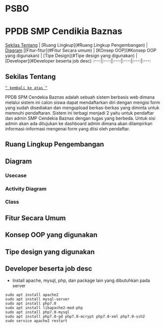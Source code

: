 # PSBO
# PPDB SMP Cendikia Baznas


[Sekilas Tentang](#sekilas-tentang) | [Ruang Lingkup](#Ruang Lingkup Pengembangan) | [Diagram](#Diagram) |[Fitur-fitur](#Fitur Secara umum) | [KOnsep OOP](#Konsep OOP yang digunakan) | [Tipe Design](#Tipe design yang digunakan) | [Developer](#Developer beserta job desc)
:---:|:---:|:---:|:---:|:---:|:---:


## Sekilas Tentang 
[`^ kembali ke atas ^`](#aplikasi-october)

PPDB SPM Cendekia Baznas adalah sebuah sistem berbasis web dimana melalui sistem ini calon siswa dapat mendaftarkan diri dengan mengisi form yang sudah disediakan dan mengupload berkas-berkas yang diminta untuk memnuhi pendaftaran. Sistem ini terbagi menjadi 2 yaitu untuk pendaftar dan admin SMP Cendekia Baznas dengan tugas yang berbeda. Untuk sisi admin akan ada ditujukan ke dashboard admin dimana akan dilampirkan informasi-informasi mengenai form yang diisi oleh pendaftar.
## Ruang Lingkup Pengembangan

## Diagram 
### Usecase

### Activity Diagram

### Class

## Fitur Secara Umum

## Konsep OOP yang digunakan

## Tipe design yang digunakan

## Developer beserta job desc
- Install apache, mysql, php, dan package lain yang dibutuhkan pada server
```shell
sudo apt install apache2
sudo apt install mysql-server
sudo apt install php7.0
sudo apt install libapache2-mod-php
sudo apt install php7.0-mysql
sudo apt install php7.0-gd php7.0-mcrypt php7.0-xml php7.0-ssh2
sudo service apache2 restart
```  


